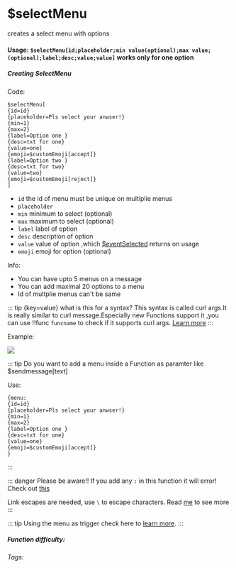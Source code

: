 # $selectMenu
creates a select menu with options

#### Usage: `$selectMenu[id;placeholder;min value(optional);max value;(optional);label;desc;value;value]` works only for one option
##### Creating SelectMenu
Code:
```
$selectMenu[
{id=id}
{placeholder=Pls select your anwser!}
{min=1}
{max=2}
{label=Option one }
{desc=txt for one}
{value=one}
{emoji=$customEmoji[accept]}
{label=Option two }
{desc=txt for two}
{value=two}
{emoji=$customEmoji[reject]}
]
```
* `id` the id of menu must be unique on multiplie menus
* `placeholder` 
* `min` minimum to select (optional)
* `max` maximum to select (optional)
* `label` label of option
* `desc` description of option
* `value` value of option ,which [$eventSelected](./eventSelected.md) returns on usage
* `emoji` emoji for option (optional)

Info:
* You can have upto 5 menus on a message
* You can add maximal 20 options to a menu
* Id of multplie menus can't be same

::: tip {key=value} what is this for a syntax?
This syntax is called curl args.It is really similar to curl message.Especially new Functions support it ,you can use !!func `funcname` to check if it supports curl args.
 [Learn more](../guide/curl.md)
:::

Example:

![](https://i.imgur.com/XbRhFaZ.png)

::: tip Do you want to add a menu inside a Function as paramter like $sendmessage[text]

Use: 
```
{menu:
{id=id}
{placeholder=Pls select your anwser!}
{min=1}
{max=2}
{label=Option one }
{desc=txt for one}
{value=one}
{emoji=$customEmoji[accept]}
}
```
:::

::: danger Please be aware!!
If you add any `:` in this function it will error! Check out [this](../../Other/syntax.md)

Link escapes are needed, use `\` to escape characters. Read [me](../../Other/syntax.md) to see more
:::

::: tip
Using the menu as trigger check here to [learn more](../../Trigger/menu.md).
:::

##### Function difficulty: <Badge type="warning" text="Medium" vertical="middle" /> 
###### Tags: <Badge type="tip" text="selectMenu" vertical="middle" /> <Badge type="tip" text="component" vertical="middle" /> 
